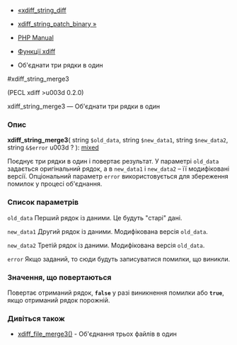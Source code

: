 - [«xdiff_string_diff](function.xdiff-string-diff.md)
- [xdiff_string_patch_binary
»](function.xdiff-string-patch-binary.md)

- [PHP Manual](index.md)
- [Функції xdiff](ref.xdiff.md)
- Об'єднати три рядки в один

#xdiff_string_merge3

(PECL xdiff \>u003d 0.2.0)

xdiff_string_merge3 — Об'єднати три рядки в один

### Опис

**xdiff_string_merge3**(
string `$old_data`,
string `$new_data1`,
string `$new_data2`,
string `&$error` u003d ?
):
[mixed](language.types.declarations.md#language.types.declarations.mixed)

Поєднує три рядки в один і повертає результат. У параметрі
`old_data` задається оригінальний рядок, а в `new_data1` і
`new_data2` – її модифіковані версії. Опціональний параметр `error`
використовується для збереження помилок у процесі об'єднання.

### Список параметрів

`old_data`
Перший рядок із даними. Це будуть "старі" дані.

`new_data1`
Другий рядок із даними. Модифікована версія `old_data`.

`new_data2`
Третій рядок із даними. Модифікована версія `old_data`.

`error`
Якщо заданий, то сюди будуть записуватися помилки, що виникли.

### Значення, що повертаються

Повертає отриманий рядок, **`false`** у разі виникнення помилки
або **`true`**, якщо отриманий рядок порожній.

### Дивіться також

- [xdiff_file_merge3()](function.xdiff-file-merge3.md) - Об'єднання
трьох файлів в один

